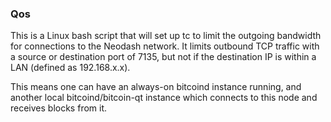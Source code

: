 ### Qos ###

This is a Linux bash script that will set up tc to limit the outgoing bandwidth for connections to the Neodash network. It limits outbound TCP traffic with a source or destination port of 7135, but not if the destination IP is within a LAN (defined as 192.168.x.x).

This means one can have an always-on bitcoind instance running, and another local bitcoind/bitcoin-qt instance which connects to this node and receives blocks from it.
